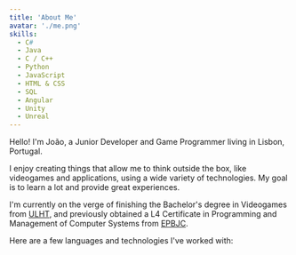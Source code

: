 ```yaml
---
title: 'About Me'
avatar: './me.png'
skills:
  - C#
  - Java
  - C / C++
  - Python
  - JavaScript
  - HTML & CSS
  - SQL
  - Angular
  - Unity
  - Unreal
---
```


Hello! I'm João, a Junior Developer and Game Programmer living in Lisbon, Portugal.

I enjoy creating things that allow me to think outside the box, like videogames and applications, using a wide variety of technologies. My goal is to learn a lot and provide great experiences.

I'm currently on the verge of finishing the Bachelor's degree in Videogames from [ULHT](https://www.ulusofona.pt/en/undergraduate/videogames), and previously obtained a L4 Certificate in Programming and Management of Computer Systems from [EPBJC](https://epbjc.pt/institucional/cursos-profissionais/curso-profissional-tecnico-de-gestao-e-programacao-de-sistemas-informaticos/).

Here are a few languages and technologies I've worked with:

